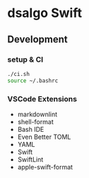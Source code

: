 # dsalgo Swift

## Development

### setup & CI

```sh
./ci.sh
source ~/.bashrc
```

### VSCode Extensions

- markdownlint
- shell-format
- Bash IDE
- Even Better TOML
- YAML
- Swift
- SwiftLint
- apple-swift-format
